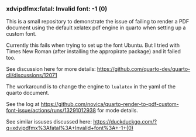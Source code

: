 ###  xdvipdfmx:fatal: Invalid font: -1 (0)

This is a small repository to demonstrate the issue of failing to render a PDF document using the default xelatex pdf engine in quarto when setting up a custom font.

Currently this fails when trying to set up the font Ubuntu. But I tried with Times New Roman (after installing the appropirate package) and it failed too.

See discussion here for more details:
https://github.com/quarto-dev/quarto-cli/discussions/12071

The workaround is to change the engine to `lualatex` in the yaml of the quarto document.

See the log at https://github.com/novica/quarto-render-to-pdf-custom-font-issue/actions/runs/13291012938 for mode details.

See similar issuses discussed here: https://duckduckgo.com/?q=xdvipdfmx%3Afatal%3A+Invalid+font%3A+-1+(0)
